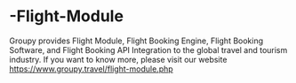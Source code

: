 # -Flight-Module
Groupy provides Flight Module, Flight Booking Engine, Flight Booking Software, and Flight Booking API Integration to the global travel and tourism industry. If you want to know more, please visit our website https://www.groupy.travel/flight-module.php 
